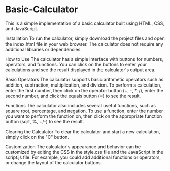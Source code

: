 # Basic-Calculator

This is a simple implementation of a basic calculator built using HTML, CSS, and JavaScript.

Installation
To run the calculator, simply download the project files and open the index.html file in your web browser. The calculator does not require any additional libraries or dependencies.

How to Use
The calculator has a simple interface with buttons for numbers, operators, and functions. You can click on the buttons to enter your calculations and see the result displayed in the calculator's output area.

Basic Operators
The calculator supports basic arithmetic operators such as addition, subtraction, multiplication, and division. To perform a calculation, enter the first number, then click on the operator button (+, -, *, /), enter the second number, and click the equals button (=) to see the result.

Functions
The calculator also includes several useful functions, such as square root, percentage, and negation. To use a function, enter the number you want to perform the function on, then click on the appropriate function button (sqrt, %, +/-) to see the result.

Clearing the Calculator
To clear the calculator and start a new calculation, simply click on the "C" button.

Customization
The calculator's appearance and behavior can be customized by editing the CSS in the style.css file and the JavaScript in the script.js file. For example, you could add additional functions or operators, or change the layout of the calculator buttons.
